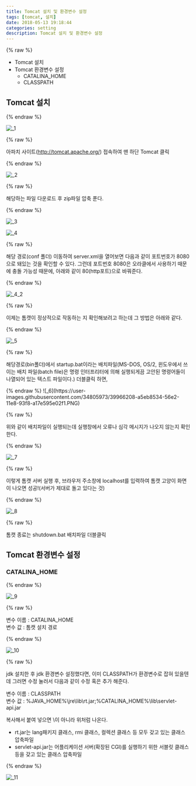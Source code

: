 ```yaml
---
title: Tomcat 설치 및 환경변수 설정
tags: [tomcat, 설치]
date: 2018-05-13 19:18:44
categories: setting
description: Tomcat 설치 및 환경변수 설정
---
```

{% raw %}
<ul class="order">
	<li>Tomcat 설치</li>
	<li>Tomcat 환경변수 설정
		<ul>
			<li>CATALINA_HOME</li>
			<li>CLASSPATH</li>
		</ul>
	</li>
</ul>
<h2>Tomcat 설치</h2>

{% endraw %}

![_1](https://user-images.githubusercontent.com/34805973/39966202-a4d5bfa2-56e2-11e8-8ef9-4d5177e73904.PNG)


{% raw %}
<p>아파치 사이트(<a href="http://tomcat.apache.org/" target="_blank">http://tomcat.apache.org/</a>) 접속하여 맨 하단 Tomcat 클릭</p>
{% endraw %}

![_2](https://user-images.githubusercontent.com/34805973/39966203-a50341ca-56e2-11e8-929f-d8b1b8c2313a.PNG)

{% raw %}
<p>해당하는 파일 다운로드 후 zip파일 압축 푼다.</p>
{% endraw %}

![_3](https://user-images.githubusercontent.com/34805973/39966204-a52e3c68-56e2-11e8-9337-33ffe51e5ba9.PNG)

![_4](https://user-images.githubusercontent.com/34805973/39966205-a5616214-56e2-11e8-8400-ad0fdb86744c.PNG)

{% raw %}
<p>해당 경로(conf 폴더) 이동하여 <span class="highlight">server.xml</span>을 열어보면 다음과 같이 포트번호가 8080으로 돼있는 것을 확인할 수 있다. 그런데 <span class="highlight">포트번호 8080은 오라클에서 사용하기 때문에 충돌 가능성 때문에, 아래와 같이 80(http포트)으로 바꿔준다.</span></p>
{% endraw %}

![_4_2](https://user-images.githubusercontent.com/34805973/39966206-a58f494a-56e2-11e8-9ec6-e94188b34a0f.PNG)

{% raw %}
<p>이제는 톰캣이 정상적으로 작동하는 지 확인해보려고 하는데 그 방법은 아래와 같다.</p>
{% endraw %}

![_5](https://user-images.githubusercontent.com/34805973/39966207-a5bed318-56e2-11e8-9f4e-63969c32659d.PNG)

{% raw %}
<p>해당경로(bin폴더)에서 <span class="highlight">startup.bat</span>이라는 배치파일(MS-DOS, OS/2, 윈도우에서 쓰이는 배치 파일(batch file)은 명령 인터프리터에 의해 실행되게끔 고안된 명령어들이 나열되어 있는 텍스트 파일이다.) 더블클릭 하면,</p>
{% endraw %}
![_6](https://user-images.githubusercontent.com/34805973/39966208-a5eb8534-56e2-11e8-93f8-a17e595e02f1.PNG)

{% raw %}
<p>위와 같이 배치파일이 실행되는데 실행창에서 오류나 심각 메시지가 나오지 않는지 확인한다.</p>
{% endraw %}

![_7](https://user-images.githubusercontent.com/34805973/39966209-a62b331e-56e2-11e8-8d18-7c332479c866.PNG)

{% raw %}
<p>이렇게 톰캣 서버 실행 후, 브라우저 주소창에 <span class="highlight">localhost</span>를 입력하여 <span class="highlight">톰캣 고양이 화면이 나오면 성공!(서버가 제대로 돌고 있다는 것)</span></p>
{% endraw %}

![_8](https://user-images.githubusercontent.com/34805973/39966210-a66acac4-56e2-11e8-8ee5-12e3e191109f.PNG)

{% raw %}
<p>톰캣 종료는 <span class="highlight">shutdown.bat</span> 배치파일 더블클릭</p>

<h2>Tomcat 환경변수 설정</h2>
<h3>CATALINA_HOME</h3>
{% endraw %}

![_9](https://user-images.githubusercontent.com/34805973/39966211-a6aa6698-56e2-11e8-9beb-ae1a8cc49377.PNG)

{% raw %}
<p>변수 이름 : CATALINA_HOME <br> 변수 값 : 톰캣 설치 경로</p>
{% endraw %}

![_10](https://user-images.githubusercontent.com/34805973/39966212-a6d35a94-56e2-11e8-990c-3be0d56d191e.PNG)

{% raw %}
<p>jdk 설치한 후 jdk 환경변수 설정했다면, 이미 CLASSPATH가 환경변수로 잡혀 있을텐데 그러면 수정 눌러서 다음과 같이 수정 혹은 추가 해준다.</p>
<p>변수 이름 : CLASSPATH <br> 변수 값 : %JAVA_HOME%\jre\lib\rt.jar;%CATALINA_HOME%\lib\servlet-api.jar</p>
<p>복사해서 붙여 넣으면 \이 아니라 위처럼 나온다.</p>
<ul>
	<li>rt.jar는 lang패키지 클래스, rmi 클래스, 컬렉션 클래스 등 모두 갖고 있는 클래스 압축파일</li>
	<li>servlet-api.jar는 어플리케이션 서버(확장된 CGI)를 실행하기 위한 서블릿 클래스 등을 갖고 있는 클래스 압축파일</li>
</ul>
{% endraw %}

![_11](https://user-images.githubusercontent.com/34805973/39966408-3ac1daf2-56e6-11e8-8398-f495e06caf5e.PNG)






